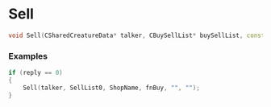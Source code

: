 # Sell
```cpp - C++
void Sell(CSharedCreatureData* talker, CBuySellList* buySellList, const wchar_t* shopname, const wchar_t* sellPage, const wchar_t* underAdenaPage, const wchar_t* unableItemSell);
```

### Examples
```cpp - C++
if (reply == 0)
{
	Sell(talker, SellList0, ShopName, fnBuy, "", "");
}
```
